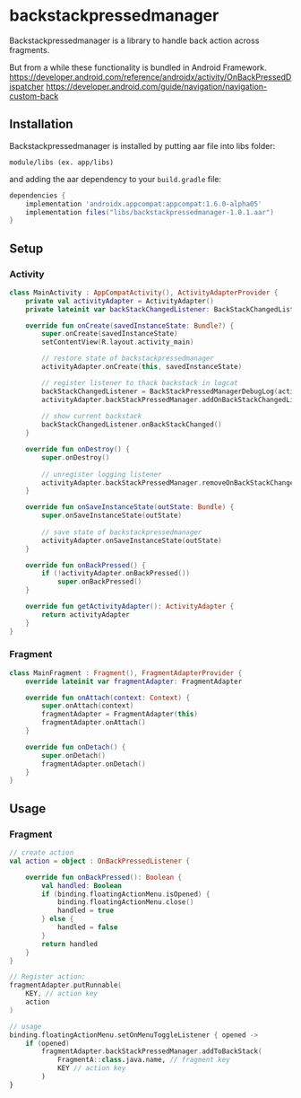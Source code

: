 # backstackpressedmanager
Backstackpressedmanager is a library to handle back action across fragments.

But from a while these functionality is bundled in Android Framework.
https://developer.android.com/reference/androidx/activity/OnBackPressedDispatcher
https://developer.android.com/guide/navigation/navigation-custom-back

## Installation

Backstackpressedmanager is installed by putting aar file into libs folder:

```
module/libs (ex. app/libs)
```

and adding the aar dependency to your `build.gradle` file:
```groovy
dependencies {
    implementation 'androidx.appcompat:appcompat:1.6.0-alpha05'
    implementation files("libs/backstackpressedmanager-1.0.1.aar")
}
```
## Setup
### Activity

```kotlin
class MainActivity : AppCompatActivity(), ActivityAdapterProvider {
    private val activityAdapter = ActivityAdapter()
    private lateinit var backStackChangedListener: BackStackChangedListener

    override fun onCreate(savedInstanceState: Bundle?) {
        super.onCreate(savedInstanceState)
        setContentView(R.layout.activity_main)

        // restore state of backstackpressedmanager
        activityAdapter.onCreate(this, savedInstanceState)

        // register listener to thack backstack in logcat
        backStackChangedListener = BackStackPressedManagerDebugLog(activityAdapter.backStackPressedManager)
        activityAdapter.backStackPressedManager.addOnBackStackChangedListener(backStackChangedListener)
        
        // show current backstack
        backStackChangedListener.onBackStackChanged()
    }

    override fun onDestroy() {
        super.onDestroy()
        
        // unregister logging listener
        activityAdapter.backStackPressedManager.removeOnBackStackChangedListener(backStackChangedListener)
    }

    override fun onSaveInstanceState(outState: Bundle) {
        super.onSaveInstanceState(outState)
        
        // save state of backstackpressedmanager
        activityAdapter.onSaveInstanceState(outState)
    }

    override fun onBackPressed() {
        if (!activityAdapter.onBackPressed())
            super.onBackPressed()
    }

    override fun getActivityAdapter(): ActivityAdapter {
        return activityAdapter
    }
}
```

### Fragment

```kotlin
class MainFragment : Fragment(), FragmentAdapterProvider {
    override lateinit var fragmentAdapter: FragmentAdapter

    override fun onAttach(context: Context) {
        super.onAttach(context)
        fragmentAdapter = FragmentAdapter(this)
        fragmentAdapter.onAttach()
    }

    override fun onDetach() {
        super.onDetach()
        fragmentAdapter.onDetach()
    }
}
```

## Usage
### Fragment

```kotlin
// create action
val action = object : OnBackPressedListener {

    override fun onBackPressed(): Boolean {
        val handled: Boolean
        if (binding.floatingActionMenu.isOpened) {
            binding.floatingActionMenu.close()
            handled = true
        } else {
            handled = false
        }
        return handled
    }
}

// Register action:
fragmentAdapter.putRunnable(
    KEY, // action key
    action
)

// usage
binding.floatingActionMenu.setOnMenuToggleListener { opened ->
    if (opened)
        fragmentAdapter.backStackPressedManager.addToBackStack(
            FragmentA::class.java.name, // fragment key
            KEY // action key
        )
}
```